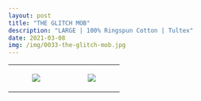 ```yaml
---
layout: post
title: "THE GLITCH MOB"
description: "LARGE | 100% Ringspun Cotton | Tultex"
date: 2021-03-08
img: /img/0033-the-glitch-mob.jpg
---
```




<table style="width:100%;"><tr><td style="vertical-align:top;">
      <figure class="tmblr-full" data-orig-height="2048" data-orig-width="1365" data-orig-src="https://concertshirts.netlify.app/shirts/0033/0033-01.jpg"><img src="https://64.media.tumblr.com/b0f73c049cfda9d41075d129a53fbf33/de36b7786badcc14-77/s540x810/6d551201cd7ebc28bfe01a57fd24c28484e77dd0.jpg" data-orig-height="2048" data-orig-width="1365" data-orig-src="https://concertshirts.netlify.app/shirts/0033/0033-01.jpg"/></figure></td>
    <td style="vertical-align:top;">
      <figure class="tmblr-full" data-orig-height="2048" data-orig-width="1365" data-orig-src="https://concertshirts.netlify.app/shirts/0033/0033-02.jpg"><img src="https://64.media.tumblr.com/42f3caf328309f939b437b37adf2b1fd/de36b7786badcc14-e8/s540x810/057421cbed2ae8cc3dd21f378761dfd3bc40c014.jpg" data-orig-height="2048" data-orig-width="1365" data-orig-src="https://concertshirts.netlify.app/shirts/0033/0033-02.jpg"/></figure></td>
  </tr></table>
